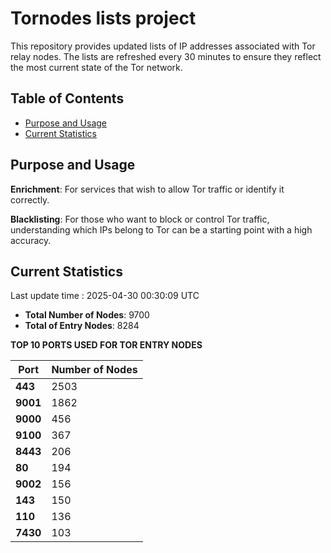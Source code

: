 # Tornodes lists project

This repository provides updated lists of IP addresses associated with Tor relay nodes. The lists are refreshed every 30 minutes to ensure they reflect the most current state of the Tor network.

## Table of Contents

- [Purpose and Usage](#purpose-and-usage)
- [Current Statistics](#current-statistics)


## Purpose and Usage

**Enrichment**: For services that wish to allow Tor traffic or identify it correctly.

**Blacklisting**: For those who want to block or control Tor traffic, understanding which IPs belong to Tor can be a starting point with a high accuracy.

## Current Statistics

Last update time : 2025-04-30 00:30:09 UTC

- **Total Number of Nodes**: 9700
- **Total of Entry Nodes**: 8284

**TOP 10 PORTS USED FOR TOR ENTRY NODES**

| **Port** | **Number of Nodes** |
|------|-----------------|
| **443**   | 2503  |
| **9001**   | 1862  |
| **9000**   | 456  |
| **9100**   | 367  |
| **8443**   | 206  |
| **80**   | 194  |
| **9002**   | 156  |
| **143**   | 150  |
| **110**   | 136  |
| **7430**   | 103  |

